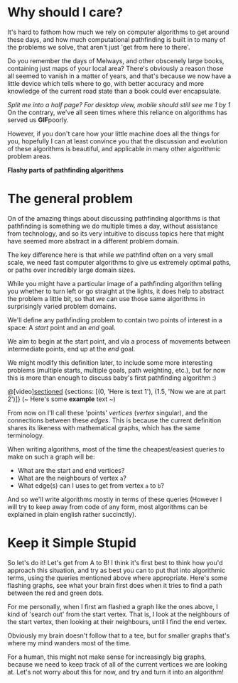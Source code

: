 # Why should I care?

It's hard to fathom how much we rely on computer algorithms to get around these days,
and how much computational pathfinding is built in to many of the problems we solve,
that aren't just 'get from here to there'.

Do you remember the days of Melways, and other obscenely large books, containing just maps of your local area?
There's obviously a reason those all seemed to vanish in a matter of years, and that's because
we now have a little device which tells where to go, with better accuracy and more knowledge
of the current road state than a book could ever encapsulate.

*Split me into a half page? For desktop view, mobile should still see me 1 by 1*
On the contrary, we've all seen times where this reliance on algorithms has served us **GIF**poorly.

However, if you don't care how your little machine does all the things for you,
hopefully I can at least convince you that the discussion and evolution of these algorithms is beautiful,
and applicable in many other algorithmic problem areas.

**Flashy parts of pathfinding algorithms**

# The general problem

On of the amazing things about discussing pathfinding algorithms
is that pathfinding is something we do multiple times a day, without assistance from technology,
and so its very intuitive to discuss topics here that might have seemed more abstract in a different problem domain.

The key difference here is that while we pathfind often on a very small scale,
we need fast computer algorithms to give us extremely optimal paths, or paths over incredibly large domain sizes.

While you might have a particular image of a pathfinding algorithm telling you whether to turn left or go straight at the lights, it does help to abstract the problem a little bit, so that we can use those same algorithms in surprisingly varied problem domains.

We'll define any pathfinding problem to contain two points of interest in a space:
A *start* point and an *end* goal.

We aim to begin at the start point, and via a process of movements between intermediate points, end up at the *end* goal.

We might modify this definition later, to include some more interesting problems (multiple starts, multiple goals, path weighting, etc.), but for now this is more than enough to discuss baby's first pathfinding algorithm :)

@[video][sectioned](assets/videos/test) {sections: [(0, 'Here is text 1'), (1.5, 'Now we are at part 2')]} (~
    Here's some **example** text
~)

From now on I'll call these 'points' *vertices* (*vertex* singular), and the connections between these *edges*.
This is because the current definition shares its likeness with mathematical graphs,
which has the same terminology.

When writing algorithms, most of the time the cheapest/easiest queries to make on such a graph will be:

* What are the start and end vertices?
* What are the neighbours of vertex `a`?
* What edge(s) can I uses to get from vertex `a` to `b`?

And so we'll write algorithms mostly in terms of these queries
(However I will try to keep away from code of any form,
most algorithms can be explained in plain english rather succinctly).

# Keep it Simple Stupid

So let's do it! Let's get from A to B! I think it's first best to think how you'd approach this situation, and try as best you can to put that into algorithmic terms, using the queries mentioned above where  appropriate. Here's some flashing graphs, see what your brain first does when it tries to find a path between the red and green dots.

For me personally, when I first am flashed a graph like the ones above,
I kind of 'search out' from the start vertex. That is, I look at the neighbours of the start vertex,
then looking at their neighbours, until I find the end vertex.

Obviously my brain doesn't follow that to a tee,
but for smaller graphs that's where my mind wanders most of the time.

For a human, this might not make sense for increasingly big graphs, because we need to keep track of all of the current vertices we are looking at.
Let's not worry about this for now, and try and turn it into an algorithm!
